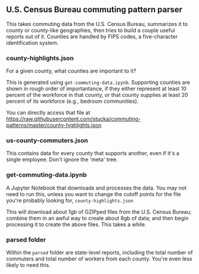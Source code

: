 ## U.S. Census Bureau commuting pattern parser

This takes commuting data from the U.S. Census Bureau, summarizes it to county or county-like geographies, then tries to build a couple useful reports out of it. Counties are handled by FIPS codes, a five-character identification system.

### county-highlights.json
For a given county, what counties are important to it?

This is generated using `get-commuting-data.ipynb`. Supporting counties are shown in rough order of importantance, if they either represent at least 10 percent of the workforce in that county, or that county supplies at least 20 percent of its workforce (e.g., bedroom communities).

You can directly access that file at https://raw.githubusercontent.com/stucka/commuting-patterns/master/county-highlights.json

### us-county-commuters.json
This contains data for every county that supports another, even if it's a single employee. Don't ignore the 'meta' tree.

### get-commuting-data.ipynb
A Jupyter Notebook that downloads and processes the data. You may not need to run this, unless you want to change the cutoff points for the file you're probably looking for, `county-highlights.json`

This will download about 1gb of GZIPped files from the U.S. Census Bureau; combine them in an awful way to create about 8gb of data; and then begin processing it to create the above files. This takes a while.

### parsed folder
Within the `parsed` folder are state-level reports, including the total number of commuters and total number of workers from each county. You're even less likely to need this.
